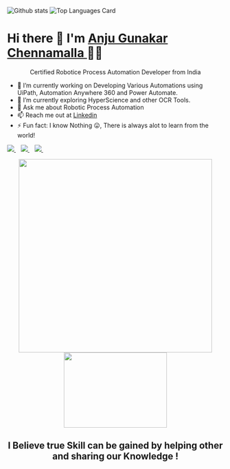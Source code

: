 

<!--
**anjugunakar/anjugunakar** is a ✨ _special_ ✨ repository because its `README.md` (this file) appears on your GitHub profile.

Here are some ideas to get you started:

- 🔭 I’m currently working on ...
- 🌱 I’m currently learning ...
- 👯 I’m looking to collaborate on ...
- 🤔 I’m looking for help with ...
- 💬 Ask me about ...
- 📫 How to reach me: ...
- 😄 Pronouns: ...
- ⚡ Fun fact: ...
-->

![Github stats](https://github-readme-stats.vercel.app/api?username=anjugunakar&theme=highcontrast&show_icons=true&count_private=true) ![Top Languages Card](https://github-readme-stats.vercel.app/api/top-langs/?username=anjugunakar&layout=compact)

<h1 align='Left'>
  Hi there 👋  I'm   <a href="https://gunakarchennamalla.netlify.app/">
  Anju Gunakar Chennamalla </a> 👨‍💻
</h1>
<p align='center'>
  Certified Robotice Process Automation Developer from India
</p>

- 🔭  I’m currently working on Developing Various Automations using UiPath, Automation Anywhere 360 and Power Automate.
- 🌱  I’m currently exploring HyperScience and other OCR Tools. 
- 💬 Ask me about Robotic Process Automation
- 📫 Reach me out at [Linkedin](https://www.linkedin.com/in/anjugunakar/)
- ⚡ Fun fact: I know Nothing 😛, There is always alot to learn from the world!


<p align='left'>
 
  <a href="https://www.linkedin.com/in/anjugunakar/">
    <img src="https://img.shields.io/badge/linkedin-%230077B5.svg?&style=for-the-badge&logo=linkedin&logoColor=white" />
  </a>&nbsp;&nbsp;
  <a href="https://instagram.com/anjugunakar">
    <img src="https://img.shields.io/badge/instagram-%23E4405F.svg?&style=for-the-badge&logo=instagram&logoColor=white" />        
  </a>&nbsp;&nbsp;
  <a href="https://twitter.com/anjugunakar">
    <img src="https://img.shields.io/badge/twitter-%231DA1F2.svg?&style=for-the-badge&logo=twitter&logoColor=white" />        
  </a>&nbsp;&nbsp;
  
</p>
<p align='center'>
  <a><img src="https://github-readme-stats.vercel.app/api?username=anjugunakar&show_icons=true&count_private=true&theme=dark" width="450"></a>
  <a><img src="https://media.giphy.com/media/l1KtYG8BndKBmWrM4/giphy.gif" width="240" height="175"></a>
</p>
<h2 align='center'>
  I Believe true Skill can be gained by helping other and sharing our Knowledge !
</h2>
